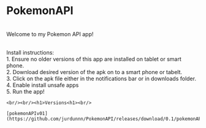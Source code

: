 # PokemonAPI

<br/>Welcome to my Pokemon API app!

<br/>Install instructions:
    <br/>1. Ensure no older versions of this app are installed on tablet or smart phone.
    <br/>2. Download desired version of the apk on to a smart phone or tabelt.
    <br/>3. Click on the apk file either in the notifications bar or in downloads folder.
    <br/>4. Enable install unsafe apps
    <br/>5. Run the app!
    
    
    <br/><br/><h1>Versions<h1><br/>
    
    [pokemonAPIv01](https://github.com/jurdunnn/PokemonAPI/releases/download/0.1/pokemonAPI.apk)
